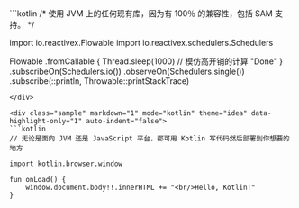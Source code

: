 <div class="sample" markdown="1" mode="kotlin" theme="idea" data-highlight-only="1" auto-indent="false">
```kotlin
/*
 使用 JVM 上的任何现有库，因为有 100％ 的兼容性，包括 SAM 支持。
*/

import io.reactivex.Flowable
import io.reactivex.schedulers.Schedulers

Flowable
    .fromCallable {
        Thread.sleep(1000) //  模仿高开销的计算
        "Done"
    }
    .subscribeOn(Schedulers.io())
    .observeOn(Schedulers.single())
    .subscribe(::println, Throwable::printStackTrace)
```
</div>

<div class="sample" markdown="1" mode="kotlin" theme="idea" data-highlight-only="1" auto-indent="false">
```kotlin
// 无论是面向 JVM 还是 JavaScript 平台，都可用 Kotlin 写代码然后部署到你想要的地方

import kotlin.browser.window

fun onLoad() {
    window.document.body!!.innerHTML += "<br/>Hello, Kotlin!"
}
```
</div>
